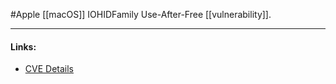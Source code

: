 #Apple 
[[macOS]] IOHIDFamily Use-After-Free [[vulnerability]].

---
#### Links:
- [CVE Details](https://www.cvedetails.com/cve/CVE-2020-27896/)
